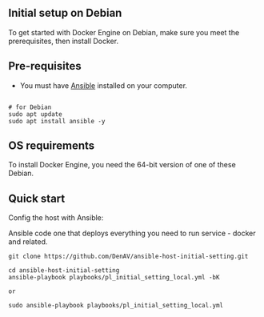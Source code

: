 ## Initial setup on Debian

To get started with Docker Engine on Debian, make sure you meet the prerequisites, then install Docker.

## Pre-requisites

* You must have [Ansible](https://docs.ansible.com/ansible/latest/installation_guide/intro_installation.html) installed on your computer.

```shell

# for Debian
sudo apt update
sudo apt install ansible -y

```
## OS requirements
To install Docker Engine, you need the 64-bit version of one of these Debian.

## Quick start

Config the host with Ansible:

Ansible code one that deploys everything you need to run service - docker and related.
```shell
git clone https://github.com/DenAV/ansible-host-initial-setting.git

cd ansible-host-initial-setting
ansible-playbook playbooks/pl_initial_setting_local.yml -bK

or 

sudo ansible-playbook playbooks/pl_initial_setting_local.yml
```
